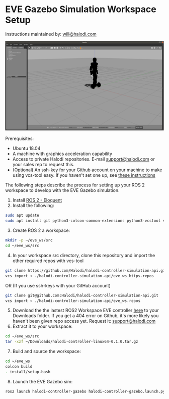 # EVE Gazebo Simulation Workspace Setup
Instructions maintained by: will@halodi.com

![eve_gazebo](./images/eve_gazebo_sim_ss.png)

Prerequisites:
* Ubuntu 18.04
* A machine with graphics acceleration capability
* Access to private Halodi repositories. E-mail support@halodi.com or your sales rep to request this.
* (Optional) An ssh-key for your Github account on your machine to make using vcs-tool easy. If you haven't set one up, see [these instructions](https://help.github.com/en/github/authenticating-to-github/generating-a-new-ssh-key-and-adding-it-to-the-ssh-agent)

The following steps describe the process for setting up your ROS 2 workspace to
develop with the EVE Gazebo simulation.

1. Install [ROS 2 - Eloquent](https://index.ros.org/doc/ros2/Installation/Eloquent/)
2. Install the following:
  ```bash
  sudo apt update
  sudo apt install git python3-colcon-common-extensions python3-vcstool swig3.0 xsltproc ros-eloquent-gazebo-ros-pkgs
  ```
3. Create ROS 2 a workspace:
  ```bash
  mkdir -p ~/eve_ws/src
  cd ~/eve_ws/src
  ```
4. In your workspace src directory, clone this repository and import the other required repos with vcs-tool
  ```bash
  git clone https://github.com/Halodi/halodi-controller-simulation-api.git
  vcs import < ./halodi-controller-simulation-api/eve_ws_https.repos
  ```
  OR (If you use ssh-keys with your GitHub account)
  ```bash
  git clone git@github.com:Halodi/halodi-controller-simulation-api.git
  vcs import < ./halodi-controller-simulation-api/eve_ws.repos
  ```
5. Download the the lastest ROS2 Workspace EVE controller [here](https://github.com/Halodi/halodi-controller-build-system/releases/download/v0.2.0-ROS2/halodi-controller-linux64-0.1.0.tar.gz) to your Downloads folder. If you get a 404 error on Github, it's more likely you haven't been given repo access yet. Request it: support@halodi.com
6. Extract it to your workspace:
  ```bash
  cd ~/eve_ws/src
  tar -xzf ~/Downloads/halodi-controller-linux64-0.1.0.tar.gz
  ````
7. Build and source the workspace:
  ```bash
  cd ~/eve_ws
  colcon build
  . install/setup.bash
  ```
8. Launch the EVE Gazebo sim:
```bash
ros2 launch halodi-controller-gazebo halodi-controller-gazebo.launch.py
```
